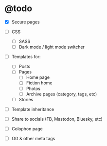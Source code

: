 # @todo

- [x] Secure pages
- [ ] CSS
  - [ ] SASS
  - [ ] Dark mode / light mode switcher
- [ ] Templates for:
  - [ ] Posts
  - [ ] Pages
    - [ ] Home page
    - [ ] Fiction home
    - [ ] Photos
    - [ ] Archive pages (category, tags, etc)
  - [ ] Stories
- [ ] Template inheritance
- [ ] Share to socials (FB, Mastodon, Bluesky, etc)
- [ ] Colophon page
- [ ] OG & other meta tags

